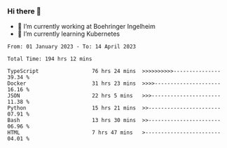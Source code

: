 ### Hi there 👋
- 🔭 I’m currently working at Boehringer Ingelheim
- 🌱 I’m currently learning Kubernetes

 
<!--START_SECTION:waka-->

```text
From: 01 January 2023 - To: 14 April 2023

Total Time: 194 hrs 12 mins

TypeScript                 76 hrs 24 mins  >>>>>>>>>>---------------   39.34 %
Docker                     31 hrs 23 mins  >>>>---------------------   16.16 %
JSON                       22 hrs 5 mins   >>>----------------------   11.38 %
Python                     15 hrs 21 mins  >>-----------------------   07.91 %
Bash                       13 hrs 30 mins  >>-----------------------   06.96 %
HTML                       7 hrs 47 mins   >------------------------   04.01 %
```

<!--END_SECTION:waka-->

 
